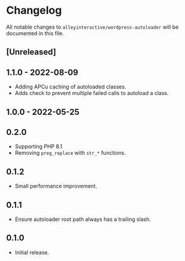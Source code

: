 # Changelog

All notable changes to `alleyinteractive/wordpress-autoloader` will be
documented in this file.

## [Unreleased]

## 1.1.0 - 2022-08-09

- Adding APCu caching of autoloaded classes.
- Adds check to prevent multiple failed calls to autoload a class.

## 1.0.0 - 2022-05-25

## 0.2.0

- Supporting PHP 8.1
- Removing `preg_replace` with `str_*` functions.

## 0.1.2

- Small performance improvement.

## 0.1.1

- Ensure autoloader root path always has a trailing slash.

## 0.1.0

- Initial release.
